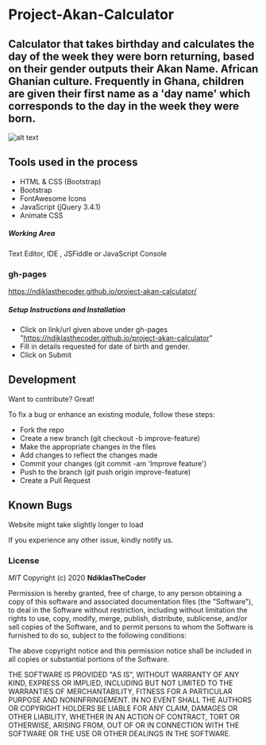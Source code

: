 # Project-Akan-Calculator

## Calculator that takes birthday and calculates the day of the week they were born returning, based on their gender outputs their Akan Name. African Ghanian culture. Frequently in Ghana, children are given their first name as a 'day name' which corresponds to the day in the week they were born. 

![alt text](http://url/to/Project-Akan-Calculator.jpg)

## Tools used in the process

- HTML & CSS (Bootstrap)
- Bootstrap
- FontAwesome Icons
- JavaScript (jQuery 3.4.1)
- Animate CSS

##### Working Area

Text Editor, IDE , JSFiddle or JavaScript Console

### gh-pages

https://ndiklasthecoder.github.io/project-akan-calculator/


##### Setup Instructions and Installation

- Click on link/url given above under gh-pages "https://ndiklasthecoder.github.io/project-akan-calculator"
- Fill in details requested for date of birth and gender.
- Click on Submit


## Development

Want to contribute? Great!

To fix a bug or enhance an existing module, follow these steps:
- Fork the repo
- Create a new branch (git checkout -b improve-feature)
- Make the appropriate changes in the files
- Add changes to reflect the changes made
- Commit your changes (git commit -am 'Improve feature')
- Push to the branch (git push origin improve-feature)
- Create a Pull Request


## Known Bugs

Website might take slightly longer to load

If you experience any other issue, kindly notify us. 

### License

*MIT*
Copyright (c) 2020 **NdiklasTheCoder**

Permission is hereby granted, free of charge, to any person obtaining a copy of this software and associated documentation files (the "Software"), to deal in the Software without restriction, including without limitation the rights to use, copy, modify, merge, publish, distribute, sublicense, and/or sell copies of the Software, and to permit persons to whom the Software is furnished to do so, subject to the following conditions:

The above copyright notice and this permission notice shall be included in all copies or substantial portions of the Software.

THE SOFTWARE IS PROVIDED "AS IS", WITHOUT WARRANTY OF ANY KIND, EXPRESS OR IMPLIED, INCLUDING BUT NOT LIMITED TO THE WARRANTIES OF MERCHANTABILITY, FITNESS FOR A PARTICULAR PURPOSE AND NONINFRINGEMENT. IN NO EVENT SHALL THE AUTHORS OR COPYRIGHT HOLDERS BE LIABLE FOR ANY CLAIM, DAMAGES OR OTHER LIABILITY, WHETHER IN AN ACTION OF CONTRACT, TORT OR OTHERWISE, ARISING FROM, OUT OF OR IN CONNECTION WITH THE SOFTWARE OR THE USE OR OTHER DEALINGS IN THE SOFTWARE.
